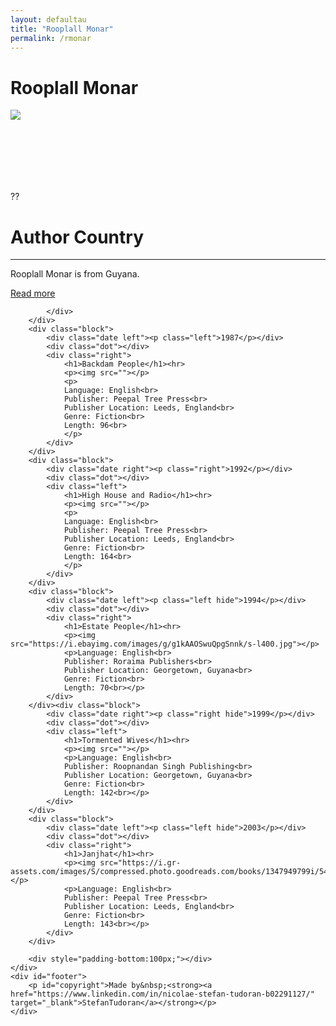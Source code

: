 ```yaml
---
layout: defaultau
title: "Rooplall Monar"
permalink: /rmonar
---
```

<!-- partial:index.partial.html -->
<div class="content">
    <h1>Rooplall Monar</h1>
    <div class="quote">
        <div><img src="https://www.peepaltreepress.com/sites/default/files/styles/author_large/public/Rooplal%20Monar_1.jpg?itok=gyyw_bp_" class="logo"></div>
    </div>
    <div class="timeline">
        <div style="padding-bottom:100px;"></div>
        <div class="block">
            <div class="date right"><p class="right"> ?? </p></div>
            <div class="dot"></div>
            <div class="left first">
                <h1>Author Country</h1><hr>
          <p>Rooplall Monar is from Guyana.</p>
               <a href="#" target="_blank">Read more</a>

            </div>
        </div>
        <div class="block">
            <div class="date left"><p class="left">1987</p></div>
            <div class="dot"></div>
            <div class="right">
                <h1>Backdam People</h1><hr>
                <p><img src=""></p>
                <p>
                Language: English<br>
                Publisher: Peepal Tree Press<br>
                Publisher Location: Leeds, England<br>
                Genre: Fiction<br>
                Length: 96<br>
                </p>
            </div>
        </div>
        <div class="block">
            <div class="date right"><p class="right">1992</p></div>
            <div class="dot"></div>
            <div class="left">
                <h1>High House and Radio</h1><hr>
                <p><img src=""></p>
                <p>
                Language: English<br>
                Publisher: Peepal Tree Press<br>
                Publisher Location: Leeds, England<br>
                Genre: Fiction<br>
                Length: 164<br>
                </p>
            </div>
        </div>
        <div class="block">
            <div class="date left"><p class="left hide">1994</p></div>
            <div class="dot"></div>
            <div class="right">
                <h1>Estate People</h1><hr>
                <p><img src="https://i.ebayimg.com/images/g/g1kAAOSwuQpgSnnk/s-l400.jpg"></p>
                <p>Language: English<br>
                Publisher: Roraima Publishers<br>
                Publisher Location: Georgetown, Guyana<br>
                Genre: Fiction<br>
                Length: 70<br></p>
            </div>
        </div><div class="block">
            <div class="date right"><p class="right hide">1999</p></div>
            <div class="dot"></div>
            <div class="left">
                <h1>Tormented Wives</h1><hr>
                <p><img src=""></p>
                <p>Language: English<br>
                Publisher: Roopnandan Singh Publishing<br>
                Publisher Location: Georgetown, Guyana<br>
                Genre: Fiction<br>
                Length: 142<br></p>
            </div>
        </div>
        <div class="block">
            <div class="date left"><p class="left hide">2003</p></div>
            <div class="dot"></div>
            <div class="right">
                <h1>Janjhat</h1><hr>
                <p><img src="https://i.gr-assets.com/images/S/compressed.photo.goodreads.com/books/1347949799i/5449327._UY630_SR1200,630_.jpg"></p>
                <p>Language: English<br>
                Publisher: Peepal Tree Press<br>
                Publisher Location: Leeds, England<br>
                Genre: Fiction<br>
                Length: 143<br></p>
            </div>
        </div>

        <div style="padding-bottom:100px;"></div>
    </div>
    <div id="footer">
        <p id="copyright">Made by&nbsp;<strong><a href="https://www.linkedin.com/in/nicolae-stefan-tudoran-b02291127/" target="_blank">StefanTudoran</a></strong></p>
    </div>
</div>
<!-- partial -->
  <script src='https://cdnjs.cloudflare.com/ajax/libs/jquery/3.1.1/jquery.min.js'></script><script  src="assets/js/authorscript.js"></script>
